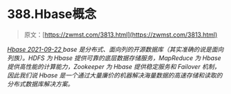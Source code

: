 <!--yml
category: 未分类
date: 0001-01-01 00:00:00
--->

# 388.Hbase概念

> 原文：[https://zwmst.com/3813.html](https://zwmst.com/3813.html)

   [ *Hbase* ](https://zwmst.com/hbase)*[ <time datetime="2021-09-23T01:05:36+08:00"> 2021-09-22 </time> ](https://zwmst.com/3813.html)  base 是分布式、面向列的开源数据库（其实准确的说是面向列族）。HDFS 为 Hbase 提供可靠的底层数据存储服务，MapReduce 为 Hbase 提供高性能的计算能力，Zookeeper 为 Hbase 提供稳定服务和 Failover 机制，因此我们说 Hbase 是一个通过大量廉价的机器解决海量数据的高速存储和读取的分布式数据库解决方案。*